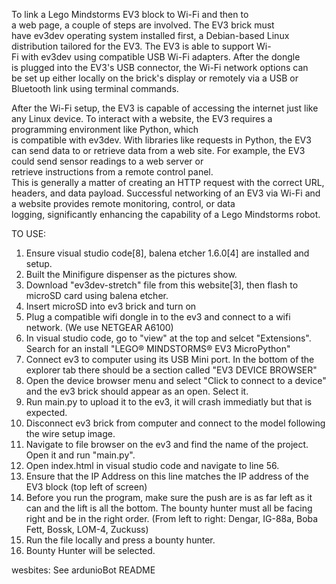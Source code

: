 To link a Lego Mindstorms EV3 block to Wi-Fi and then to a web page, a couple of steps are involved. The EV3 brick must have ev3dev operating system installed first, a Debian-based Linux distribution tailored for the EV3. The EV3 is able to support Wi-Fi with ev3dev using compatible USB Wi-Fi adapters. After the dongle is plugged into the EV3's USB connector, the Wi-Fi network options can be set up either locally on the brick's display or remotely via a USB or Bluetooth link using terminal commands.

After the Wi-Fi setup, the EV3 is capable of accessing the internet just like any Linux device. To interact with a website, the EV3 requires a programming environment like Python, which is compatible with ev3dev. With libraries like requests in Python, the EV3 can send data to or retrieve data from a web site. For example, the EV3 could send sensor readings to a web server or retrieve instructions from a remote control panel. This is generally a matter of creating an HTTP request with the correct URL, headers, and data payload. Successful networking of an EV3 via Wi-Fi and a website provides remote monitoring, control, or data logging, significantly enhancing the capability of a Lego Mindstorms robot.

TO USE:
1. Ensure visual studio code[8], balena etcher 1.6.0[4] are installed and setup.
2. Built the Minifigure dispenser as the pictures show. 
3. Download "ev3dev-stretch" file from this website[3], then flash to microSD card using balena etcher.
4. Insert microSD into ev3 brick and turn on
5. Plug a compatible wifi dongle in to the ev3 and connect to a wifi network. (We use NETGEAR A6100) 
6. In visual studio code, go to "view" at the top and selcet "Extensions". Search for an install "LEGO® MINDSTORMS® EV3 MicroPython"
7. Connect ev3 to computer using its USB Mini port. In the bottom of the explorer tab there should be a section called "EV3 DEVICE BROWSER"
8. Open the device browser menu and select "Click to connect to a device" and the ev3 brick should appear as an open. Select it.
9. Run main.py to upload it to the ev3, it will crash immediatly but that is expected.
10. Disconnect ev3 brick from computer and connect to the model following the wire setup image. 
11. Navigate to file browser on the ev3 and find the name of the project. Open it and run "main.py".
12. Open index.html in visual studio code and navigate to line 56. 
13. Ensure that the IP Address on this line matches the IP address of the EV3 block (top left of screen) 
14. Before you run the program, make sure the push are is as far left as it can and the lift is all the bottom. The bounty hunter must all be facing right and be in the right order. (From left to right: Dengar, IG-88a, Boba Fett, Bossk, LOM-4, Zuckuss)
15. Run the file locally and press a bounty hunter. 
16. Bounty Hunter will be selected.

wesbites:
See ardunioBot README
